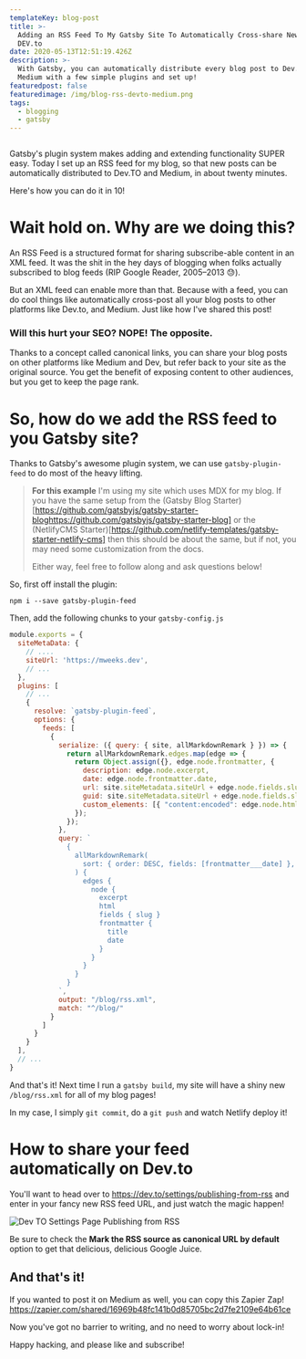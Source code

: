 ```yaml
---
templateKey: blog-post
title: >-
  Adding an RSS Feed To My Gatsby Site To Automatically Cross-share New Posts To
  DEV.to
date: 2020-05-13T12:51:19.426Z
description: >-
  With Gatsby, you can automatically distribute every blog post to Dev.TO and
  Medium with a few simple plugins and set up!
featuredpost: false
featuredimage: /img/blog-rss-devto-medium.png
tags:
  - blogging
  - gatsby
---
```

![]()

Gatsby's plugin system makes adding and extending functionality SUPER easy. Today I set up an RSS feed for my blog, so that new posts can be automatically distributed to Dev.TO and Medium, in about twenty minutes. 

Here's how you can do it in 10!

# Wait hold on. Why are we doing this?

An RSS Feed is a structured format for sharing subscribe-able content in an XML feed. It was the shit in the hey days of blogging when folks actually subscribed to blog feeds (RIP Google Reader, 2005–2013 😓).

But an XML feed can enable more than that. Because with a feed, you can do cool things like automatically cross-post all your blog posts to other platforms like Dev.to, and Medium. Just like how I've shared this post!

### Will this hurt your SEO? NOPE! The opposite.

Thanks to a concept called canonical links, you can share your blog posts on other platforms like Medium and Dev, but refer back to your site as the original source. You get the benefit of exposing content to other audiences, but you get to keep the page rank.

# So, how do we add the RSS feed to you Gatsby  site?

Thanks to Gatsby's awesome plugin system, we can use `gatsby-plugin-feed` to do most of the heavy lifting.

> **For this example** I'm using my site which uses MDX for my blog. If you have the same setup from the (Gatsby Blog Starter)\[https://github.com/gatsbyjs/gatsby-starter-bloghttps://github.com/gatsbyjs/gatsby-starter-blog] or the (NetlifyCMS Starter)\[https://github.com/netlify-templates/gatsby-starter-netlify-cms] then this should be about the same, but if not, you may need some customization from the docs. 
>
> Either way, feel free to follow along and ask questions below!

So, first off install the plugin:

```
npm i --save gatsby-plugin-feed
```

Then, add the following chunks to your `gatsby-config.js`

```javascript
module.exports = {
  siteMetaData: {
    // ....
    siteUrl: 'https://mweeks.dev',
    // ...
  },
  plugins: [
    // ...
    {
      resolve: `gatsby-plugin-feed`,
      options: {
        feeds: [
          {
            serialize: ({ query: { site, allMarkdownRemark } }) => {
              return allMarkdownRemark.edges.map(edge => {
                return Object.assign({}, edge.node.frontmatter, {
                  description: edge.node.excerpt,
                  date: edge.node.frontmatter.date,
                  url: site.siteMetadata.siteUrl + edge.node.fields.slug,
                  guid: site.siteMetadata.siteUrl + edge.node.fields.slug,
                  custom_elements: [{ "content:encoded": edge.node.html }]
                });
              });
            },
            query: `
              {
                allMarkdownRemark(
                  sort: { order: DESC, fields: [frontmatter___date] },
                ) {
                  edges {
                    node {
                      excerpt
                      html
                      fields { slug }
                      frontmatter {
                        title
                        date
                      }
                    }
                  }
                }
              }
            `,
            output: "/blog/rss.xml",
            match: "^/blog/"
          }
        ]
      }
    }
  ],
  // ...
}
```

And that's it! Next time I run a `gatsby build`, my site will have a shiny new `/blog/rss.xml` for all of my blog pages!

In my case, I simply `git commit`, do a `git push` and watch Netlify deploy it!

# How to share your feed automatically on Dev.to

You'll want to head over to <https://dev.to/settings/publishing-from-rss> and enter in your fancy new RSS feed URL, and just watch the magic happen!

![Dev TO Settings Page Publishing from RSS](/img/devto-settings-rss.png)

Be sure to check the **Mark the RSS source as canonical URL by default** option to get that delicious, delicious Google Juice.

## And that's it!

If you wanted to post it on Medium as well, you can copy this Zapier Zap! https://zapier.com/shared/16969b48fc141b0d85705bc2d7fe2109e64b61ce

Now you've got no barrier to writing, and no need to worry about lock-in!

Happy hacking, and please like and subscribe!
